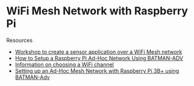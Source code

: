 # WiFi Mesh Network with Raspberry Pi

Resources
- [Workshop to create a sensor application over a WiFi Mesh network](https://github.com/binnes/WiFiMeshRaspberryPi)
- [How to Setup a Raspberry Pi Ad-Hoc Network Using BATMAN-ADV](https://medium.com/@tdoll/how-to-setup-a-raspberry-pi-ad-hoc-network-using-batman-adv-on-raspbian-stretch-lite-dce6eb896687)
- [Information on choosing a WiFi channel](https://www.electronics-notes.com/articles/connectivity/wifi-ieee-802-11/channels-frequencies-bands-bandwidth.php)
- [Setting up an Ad-Hoc Mesh Network with Raspberry Pi 3B+ using BATMAN-Adv](https://medium.com/swlh/setting-up-an-ad-hoc-mesh-network-with-raspberry-pi-3b-using-batman-adv-1c08ee565165)
